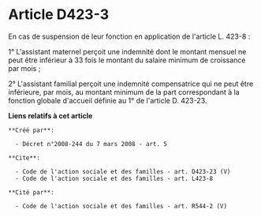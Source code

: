 # Article D423-3

En cas de suspension de leur fonction en application de l'article L. 423-8 : 

1° L'assistant maternel perçoit une indemnité dont le montant mensuel ne peut être inférieur à 33 fois le montant du salaire
minimum de croissance par mois ; 

2° L'assistant familial perçoit une indemnité compensatrice qui ne peut être inférieure, par mois, au montant minimum de la
part correspondant à la fonction globale d'accueil définie au 1° de l'article D. 423-23.

**Liens relatifs à cet article**

	**Créé par**:

	  - Décret n°2008-244 du 7 mars 2008 - art. 5

	**Cite**:

	  - Code de l'action sociale et des familles - art. D423-23 (V)
	  - Code de l'action sociale et des familles - art. L423-8

	**Cité par**:

	  - Code de l'action sociale et des familles - art. R544-2 (V)
